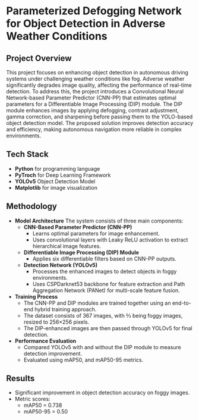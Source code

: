 # Parameterized Defogging Network for Object Detection in Adverse Weather Conditions

## Project Overview
This project focuses on enhancing object detection in autonomous driving systems under challenging weather conditions like fog. Adverse weather significantly degrades image quality, affecting the performance of real-time detection.
To address this, the project introduces a Convolutional Neural Network-based Parameter Predictor (CNN-PP) that estimates optimal parameters for a Differentiable Image Processing (DIP) module. The DIP module enhances images by applying defogging, contrast adjustment, gamma correction, and sharpening before passing them to the YOLO-based object detection model. The proposed solution improves detection accuracy and efficiency, making autonomous navigation more reliable in complex environments.

## Tech Stack
- **Python** for programming language
- **PyTroch** for Deep Learning Framework
- **YOLOv5** Object Detection Model
- **Matplotlib** for image visualization


## Methodology
- **Model Architecture**
    The system consists of three main components:
    - **CNN-Based Parameter Predictor (CNN-PP)**
        - Learns optimal parameters for image enhancement.
        - Uses convolutional layers with Leaky ReLU activation to extract hierarchical image features.
    - **Differentiable Image Processing (DIP) Module**
        - Applies six differentiable filters based on CNN-PP outputs.
    - **Detection Network (YOLOv5)**
        - Processes the enhanced images to detect objects in foggy environments.
        - Uses CSPDarknet53 backbone for feature extraction and Path Aggregation Network (PANet) for multi-scale feature fusion.
- **Training Process**
    - The CNN-PP and DIP modules are trained together using an end-to-end hybrid training approach.
    - The dataset consists of 367 images, with ⅔ being foggy images, resized to 256×256 pixels.
    - The DIP-enhanced images are then passed through YOLOv5 for final detection.
- **Performance Evaluation**
    - Compared YOLOv5 with and without the DIP module to measure detection improvement.
    - Evaluated using mAP50, and mAP50-95 metrics.


## Results
- Significant improvement in object detection accuracy on foggy images.
- Metric scores:
    - mAP50 = 0.738
    - mAP50-95 = 0.50
